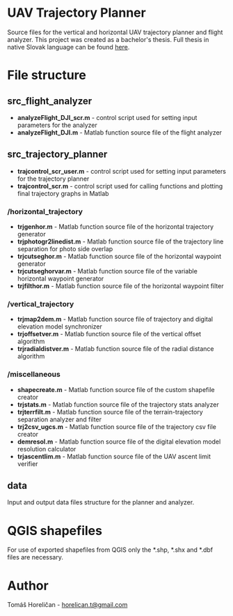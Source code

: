 # UAV Trajectory Planner

Source files for the vertical and horizontal UAV trajectory planner and flight analyzer. This project was created as a bachelor's thesis.
Full thesis in native Slovak language can be found [here](https://www.vutbr.cz/www_base/zav_prace_soubor_verejne.php?file_id=190920).

# File structure

## src_flight_analyzer

* **analyzeFlight_DJI_scr.m** - control script used for setting input parameters for the analyzer
* **analyzeFlight_DJI.m** - Matlab function source file of the flight analyzer

## src_trajectory_planner

* **trajcontrol_scr_user.m** - control script used for setting input parameters for the trajectory planner
* **trajcontrol_scr.m** - control script used for calling functions and plotting final trajectory graphs in Matlab

### /horizontal_trajectory
 * **trjgenhor.m** - Matlab function source file of the horizontal trajectory generator
 * **trjphotogr2linedist.m** - Matlab function source file of the trajectory line separation for photo side overlap
 * **trjcutseghor.m** - Matlab function source file of the horizontal waypoint generator
 * **trjcutseghorvar.m** - Matlab function source file of the variable horizontal waypoint generator
 * **trjfilthor.m** - Matlab function source file of the horizontal waypoint filter
### /vertical_trajectory
 * **trjmap2dem.m** - Matlab function source file of trajectory and digital elevation model synchronizer
 * **trjoffsetver.m** - Matlab function source file of the vertical offset algorithm
 * **trjradialdistver.m** - Matlab function source file of the radial distance algorithm
### /miscellaneous
 * **shapecreate.m** - Matlab function source file of the custom shapefile creator
 * **trjstats.m** - Matlab function source file of the trajectory stats analyzer
 * **trjterrfilt.m** - Matlab function source file of the terrain-trajectory separation analyzer and filter
 * **trj2csv_ugcs.m** - Matlab function source file of the trajectory csv file creator
 * **demresol.m** - Matlab function source file of the digital elevation model resolution calculator
 * **trjascentlim.m** - Matlab function source file of the UAV ascent limit verifier

## data
Input and output data files structure for the planner and analyzer.

# QGIS shapefiles
For use of exported shapefiles from QGIS only the *.shp, *.shx and *.dbf files are necessary.

# Author
Tomáš Horeličan - horelican.t@gmail.com
